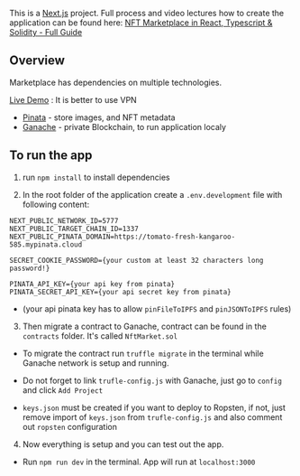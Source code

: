 This is a [Next.js](https://nextjs.org/) project. Full process and video lectures how to create the application can be found here: [NFT Marketplace in React, Typescript & Solidity - Full Guide
](https://academy.eincode.com/courses/nft-marketplace-in-react-js-next-typescript-full-guide)

## Overview

Marketplace has dependencies on multiple technologies.

[Live Demo](https://nft-marketplace-ochre-three.vercel.app/) : It is better to use VPN

* [Pinata](https://app.pinata.cloud/) - store images, and NFT metadata
* [Ganache](https://trufflesuite.com/ganache/) - private Blockchain, to run application localy

## To run the app
1. run `npm install` to install dependencies

2. In the root folder of the application create a `.env.development` file with following content:

```
NEXT_PUBLIC_NETWORK_ID=5777
NEXT_PUBLIC_TARGET_CHAIN_ID=1337
NEXT_PUBLIC_PINATA_DOMAIN=https://tomato-fresh-kangaroo-585.mypinata.cloud

SECRET_COOKIE_PASSWORD={your custom at least 32 characters long password!}

PINATA_API_KEY={your api key from pinata}
PINATA_SECRET_API_KEY={your api secret key from pinata}
```
* (your api pinata key has to allow `pinFileToIPFS` and `pinJSONToIPFS` rules)

3. Then migrate a contract to Ganache, contract can be found in the `contracts` folder. It's called `NftMarket.sol`

* To migrate the contract run `truffle migrate` in the terminal while Ganache network is setup and running.

* Do not forget to link `trufle-config.js` with Ganache, just go to `config` and click `Add Project`

* `keys.json` must be created if you want to deploy to Ropsten, if not, just remove import of `keys.json` from `trufle-config.js` and also comment out `ropsten` configuration

4. Now everything is setup and you can test out the app.

* Run `npm run dev` in the terminal. App will run at `localhost:3000`
